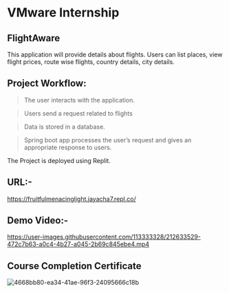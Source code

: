 # VMware Internship


## FlightAware
This application will provide details about flights. Users can list places, view flight prices, route wise flights, country details, city details. 

## Project Workflow:

>The user interacts with the application.

>Users send a request related to flights

>Data is stored in a database.

>Spring boot app processes the user’s request and gives an appropriate response to users.


The Project is deployed using Replit.
## URL:- 
https://fruitfulmenacinglight.jayacha7.repl.co/


## Demo Video:-
https://user-images.githubusercontent.com/113333328/212633529-472c7b63-a0c4-4b27-a045-2b69c845ebe4.mp4
## Course Completion Certificate
![4668bb80-ea34-41ae-96f3-24095666c18b](https://user-images.githubusercontent.com/113333328/212734055-e58e3490-27e3-4b62-8ccc-6c5bd34951eb.jpg)
